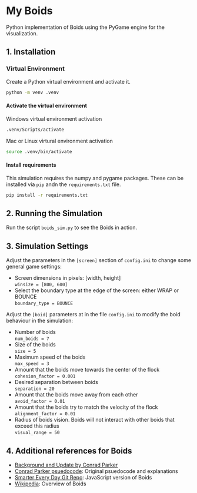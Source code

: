 # My Boids

Python implementation of Boids using the PyGame engine for the visualization.

## 1. Installation

### Virtual Environment

Create a Python virtual environment and activate it.

```bash
python -m venv .venv
```

#### Activate the virtual environment

Windows virtual environment activation

```bash
.venv/Scripts/activate
```

Mac or Linux virtural environment activation

```bash
source .venv/bin/activate
```

#### Install requirements

This simulation requires the numpy and pygame packages.  These can be installed via `pip` andn the `requirements.txt` file.

```bash
pip install -r requirements.txt
```

## 2. Running the Simulation

Run the script `boids_sim.py` to see the Boids in action.

## 3. Simulation Settings

Adjust the parameters in the `[screen]` section of `config.ini` to change some general game settings:

- Screen dimensions in pixels: [width, height]
    \
    `winsize = [800, 600]`
- Select the boundary type at the edge of the screen: either WRAP or BOUNCE
    \
    `boundary_type = BOUNCE`

Adjust the `[boid]` parameters at in the file `config.ini` to modify the boid behaviour in the simulation:

- Number of boids
    \
    `num_boids = 7`
- Size of the boids
    \
    `size = 5`
- Maximum speed of the boids
    \
    `max_speed = 3`
- Amount that the boids move towards the center of the flock
    \
    `cohesion_factor = 0.001`
- Desired separation between boids
    \
    `separation = 20`
- Amount that the boids move away from each other
    \
    `avoid_factor = 0.01`
- Amount that the boids try to match the velocity of the flock
    \
    `alignment_factor = 0.01`
- Radius of boids vision.  Boids will not interact with other boids that exceed this radius
    \
    `visual_range = 50`

## 4. Additional references for Boids

- [Background and Update by Conrad Parker](http://www.red3d.com/cwr/boids/)
- [Conrad Parker psuedocode](http://www.kfish.org/boids/pseudocode.html): Original psuedocode and explanations
- [Smarter Every Day Git Repo](https://github.com/beneater/boids): JavaScript version of Boids
- [Wikipedia](https://en.wikipedia.org/wiki/Boids): Overview of Boids

